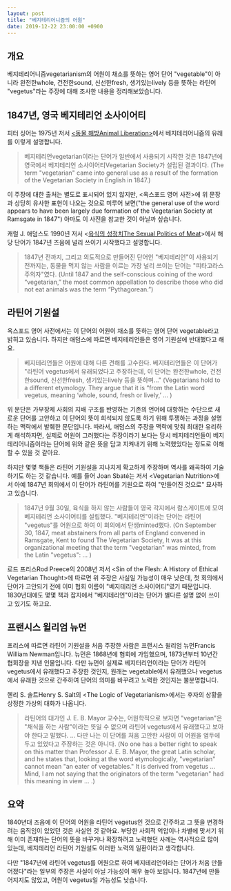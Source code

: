 ```yaml
---
layout: post
title: "베지테리어니즘의 어원"
date: 2019-12-22 23:00:00 +0900
---
```

## 개요

베지테리어니즘vegetarianism의 어원이 채소를 뜻하는 영어 단어 "vegetable"이
아니라 완전한whole, 건전한sound, 신선한fresh, 생기있는lively 등을 뜻하는 라틴어
"vegetus"라는 주장에 대해 조사한 내용을 정리해보았습니다.

## 1847년, 영국 베지테리언 소사이어티

피터 싱어는 1975년 저서 [\<동물 해방Animal
Liberation\>](/2019/07/28/animal-liberation.html)에서 베지테리어니즘의
유래를 이렇게 설명합니다.

> 베지테리언vegetarian이라는 단어가 일반에서 사용되기 시작한 것은 1847년에
> 영국에서 베지테리언 소사이어티Vegetarian Society가 설립된 결과이다. (The term
> "vegetarian" came into general use as a result of the formation of the
> Vegetarian Society in English in 1847.)

이 주장에 대한 출처는 별도로 표시되어 있지 않지만, \<옥스포드 영어 사전\>에 위
문장과 상당히 유사한 표현이 나오는 것으로 미루어 보면("the general use of the
word appears to have been largely due formation of the Vegetarian Society at
Ramsgate in 1847") 아마도 이 사전을 참고한 것이 아닐까 싶습니다.

캐럴 J. 애덤스도 1990년 저서 \<[육식의 성정치The Sexual
Politics of Meat](/2020/01/15/the-sexual-politics-of-meat.html)\>에서
해당 단어가 1847년 즈음에 널리 쓰이기 시작했다고 설명합니다.

> 1847년 전까지, 그리고 의도적으로 만들어진 단어인 "베지테리언"이 사용되기
> 전까지는, 동물을 먹지 않는 사람을 이르는 가장 널리 쓰이는 단어는
> "피타고라스주의자"였다. (Until 1847 and the self-conscious coining of the
> word “vegetarian,” the most common appellation to describe those who did not
> eat animals was the term “Pythagorean.”)

## 라틴어 기원설

옥스포드 영어 사전에서는 이 단어의 어원이 채소를 뜻하는 영어 단어 vegetable라고
밝히고 있습니다. 하지만 애덤스에 따르면 베지테리언들은 영어 기원설에 반대했다고
해요.

> 베지테리언들은 어원에 대해 다른 견해를 고수한다. 베지테리언들은 이 단어가
> "라틴어 vegetus에서 유래되었다고 주장하는데, 이 단어는 완전한whole,
> 건전한sound, 신선한fresh, 생기있는lively 등을 뜻하며..." (Vegetarians hold to
> a different etymology. They argue that it is “from the Latin word vegetus,
> meaning ‘whole, sound, fresh or lively,’ ... )

위 문단은 가부장제 사회의 지배 구조를 반영하는 기존의 언어에 대항하는 수단으로
새로운 단어를 고안하고 이 단어의 뜻이 희석되지 않도록 하기 위해 투쟁하는 과정을
설명하는 맥락에서 발췌한 문단입니다. 따라서, 애덤스의 주장을 맥락에 맞춰 최대한
유리하게 해석하자면, 실제로 어원이 그러했다는 주장이라기 보다는 당시
베지테리언들이 베지테리어니즘이라는 단어에 위와 같은 뜻을 담고 지켜내기 위해
노력했었다는 정도로 이해할 수 있을 것 같아요.

하지만 몇몇 책들은 라틴어 기원설을 지나치게 확고하게 주장하며 역사를 왜곡하여
기술하기도 하는 것 같습니다. 예를 들어 Joan Sbaté는 저서 \<Vegetarian
Nutrition\>에서 아예 1847년 회의에서 이 단어가 라틴어를 기원으로 하여 "만들어진
것으로" 묘사하고 있습니다.

> 1847년 9월 30일, 육식을 하지 않는 사람들이 영국 각지에서 람스게이트에 모여
> 베지테리언 소사이어티를 설립했다. "베지테리언"이라는 단어는 라틴어
> "vegetus"를 어원으로 하여 이 회의에서 탄생minted했다. (On September 30, 1847,
> meat abstainers from all parts of England convened in Ramsgate, Kent to found
> The Vegetarian Society, It was at this organizational meeting that the term
> "vegetarian" was minted, from the Latin "vegetus": ... )

로드 프리스Rod Preece의 2008년 저서 \<Sin of the Flesh: A History of Ethical
Vegetarian Thought\>에 따르면 위 주장은 사실일 가능성이 매우 낮은데, 첫 회의에서
단어가 고안되기 전에 이미 협회 이름이 "베지테리언 소사이어티"였기 때문입니다.
1830년대에도 몇몇 책과 잡지에서 "베지테리언"이라는 단어가 별다른 설명 없이
쓰이고 있기도 하고요.

## 프랜시스 윌리엄 뉴먼

프리스에 따르면 라틴어 기원설을 처음 주장한 사람은 프랜시스 윌리엄 뉴먼Francis
William Newman입니다. 뉴먼은 1868년에 협회에 가입했으며, 1873년부터 10년간
협회장을 지낸 인물입니다. 다만 뉴먼이 실제로 베지터리언이라는 단어가 라틴어
vegetus에서 유래했다고 주장한 것인지, 원래는 vegetable에서 유래했으나
vegetus에서 유래한 것으로 간주하여 단어의 의미를 바꾸려고 노력한 것인지는
불분명합니다.

헨리 S. 솔트Henry S. Salt의 \<The Logic of Vegetarianism\>에서는 후자의 상황을
상정한 가상의 대화가 나옵니다.

> 라틴어의 대가인 J. E. B. Mayor 교수는, 어원학적으로 보자면 "vegetarian"은
> "채식을 하는 사람"이라는 뜻일 수 없으며 라틴어 vegetus에서 유래했다고 보아야
> 한다고 말했다. ... 다만 나는 이 단어를 처음 고안한 사람이 이 어원을 염두에
> 두고 있었다고 주장하는 것은 아니다. (No one has a better right to speak on
> this matter than Professor J. E. B. Mayor, the great Latin scholar, and he
> states that, looking at the word etymologically, "vegetarian" cannot mean
> "an eater of vegetables." It is derived from vegetus ... Mind, I am not
> saying that the originators of the term "vegetarian" had this meaning in
> view ... .)

## 요약

1840년대 즈음에 이 단어의 어원을 라틴어 vegetus인 것으로 간주하고 그 뜻을
변경하려는 움직임이 있었던 것은 사실인 것 같아요.   부당한 사회적 억압이나
차별에 맞서기 위해 이미 존재하는 단어의 뜻을 바꾸거나 확장하려고 노력했던
사례는 역사적으로 많이 있는데, 베지테리언 라틴어 기원설도 이러한 노력의
일환이라고 생각합니다.

다만 "1847년에 라틴어 vegetus를 어원으로 하여 베지테리언이라는 단어가 처음
만들어졌다"라는 일부의 주장은 사실이 아닐 가능성이 매우 높아 보입니다. 1847년에
만들어지지도 않았고, 어원이 vegetus일 가능성도 낮습니다.

